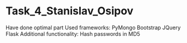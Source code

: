 # Task_4_Stanislav_Osipov
Have done optimal part
Used frameworks:
PyMongo
Bootstrap
JQuery
Flask
Additional functionality: Hash passwords in MD5
